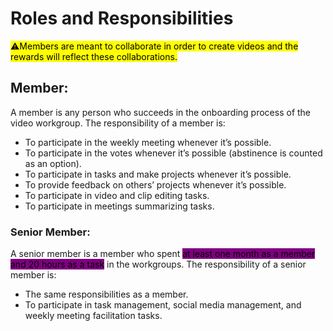 # Roles and Responsibilities

<mark style="background-color:yellow;">⚠️Members are meant to collaborate in order to create videos and the rewards will reflect these collaborations.</mark>

## Member:

A member is any person who succeeds in the onboarding process of the video workgroup. The responsibility of a member is:

* To participate in the weekly meeting whenever it’s possible.
* To participate in the votes whenever it’s possible (abstinence is counted as an option).
* To participate in tasks and make projects whenever it’s possible.
* To provide feedback on others’ projects whenever it’s possible.
* To participate in video and clip editing tasks.
* To participate in meetings summarizing tasks.

### Senior Member:

A senior member is a member who spent <mark style="background-color:purple;">at least one month as a member and 20 hours as a task</mark> in the workgroups. The responsibility of a senior member is:

* The same responsibilities as a member.
* To participate in task management, social media management, and weekly meeting facilitation tasks.
